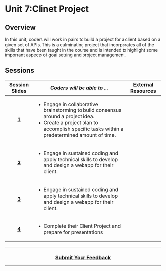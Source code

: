 # Unit 7:Clinet Project

## Overview
 In this unit, coders will work in pairs to build a project for a client based on a given set of APIs. This is a culminating project that incorporates all of the skills that have been taught in the course and is intended to highlight some important aspects of goal setting and project management. 
## Sessions 
|Session Slides|*Coders will be able to ...*|External Resources
|:-------:|-------|:-------:|
|[**1**](https://drive.google.com/open?id=1VIAMr1gHIuZWVBTcb54zqB_1CzMP19_0koPWsCJ2HpE)|<ul><li>Engage in collaborative brainstorming to build consensus around a project idea.</li><li>Create a project plan to accomplish specific tasks within a predetermined amount of time.</li></ul>||
|[**2**](https://drive.google.com/open?id=1dj6Vwh1PhlxLZ1FFyPfrnrqv_2lR4XbB5179WWBYf5Q)|<ul><li>Engage in sustained coding and apply technical skills to develop and design a webapp for their client.</li></ul> ||
|[**3**](https://drive.google.com/open?id=197GZ2bPrHkmCGFt_7zkwrgw5MIZAcioK7WaaKDZVlqA)|<ul><li>Engage in sustained coding and apply technical skills to develop and design a webapp for their client.</li></ul> ||
|[**4**](https://drive.google.com/open?id=18bqq88R893EMi-34uIumxIR_1d97F8ANfCz3pHCX_8U)|<ul><li>Complete their Client Project and prepare for presentations </li></ul>||

----
<h3 align="center"><a href="https://docs.google.com/forms/d/e/1FAIpQLSeLpI-m6UKvIxk97F8R1iidFRaYXJ3dfcUuIjx2Pz0WMfO1SA/viewform">Submit Your Feedback</a> </h3>

----
